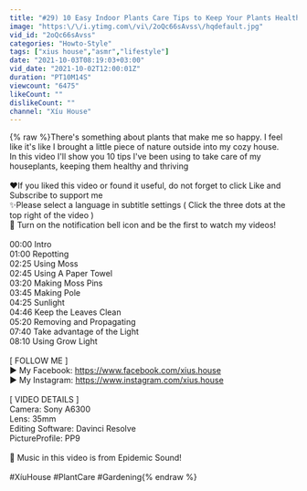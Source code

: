 ```yaml
---
title: "#29) 10 Easy Indoor Plants Care Tips to Keep Your Plants Healthy 🌿 Houseplant Success Made Simple"
image: "https:\/\/i.ytimg.com\/vi\/2oQc66sAvss\/hqdefault.jpg"
vid_id: "2oQc66sAvss"
categories: "Howto-Style"
tags: ["xius house","asmr","lifestyle"]
date: "2021-10-03T08:19:03+03:00"
vid_date: "2021-10-02T12:00:01Z"
duration: "PT10M14S"
viewcount: "6475"
likeCount: ""
dislikeCount: ""
channel: "Xíu House"
---
```

{% raw %}There's something about plants that make me so happy. I feel like it's like I brought a little piece of nature outside into my cozy house. <br /> In this video I'll show you 10 tips I've been using to take care of my houseplants, keeping them healthy and thriving<br /><br />❤️️If you liked this video or found it useful, do not forget to click Like and Subscribe to support me<br />✨Please select a language in subtitle settings ( Click the three dots at the top right of the video )<br />🔔 Turn on the notification bell icon and be the first to watch my videos!<br /><br />00:00 Intro<br />01:00 Repotting<br />02:25 Using Moss<br />02:45 Using A Paper Towel<br />03:20 Making Moss Pins<br />03:45 Making Pole<br />04:25 Sunlight<br />04:46 Keep the Leaves Clean<br />05:20 Removing and Propagating<br />07:40 Take advantage of the Light<br />08:10 Using Grow Light<br /><br />[ FOLLOW ME ]<br />▶︎ My Facebook: <a rel="nofollow" target="blank" href="https://www.facebook.com/xius.house">https://www.facebook.com/xius.house</a><br />▶︎ My Instagram: <a rel="nofollow" target="blank" href="https://www.instagram.com/xius.house">https://www.instagram.com/xius.house</a><br /><br />[ VIDEO DETAILS ] <br />Camera: Sony A6300           <br />Lens: 35mm <br />Editing Software: Davinci Resolve<br />PictureProfile: PP9<br /><br />🎵 Music in this video is from Epidemic Sound!<br /><br />#XíuHouse #PlantCare #Gardening{% endraw %}
